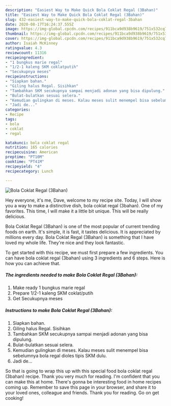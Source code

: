 ```yaml
---
description: "Easiest Way to Make Quick Bola Coklat Regal (3Bahan)"
title: "Easiest Way to Make Quick Bola Coklat Regal (3Bahan)"
slug: 432-easiest-way-to-make-quick-bola-coklat-regal-3bahan
date: 2020-08-17T16:24:37.555Z
image: https://img-global.cpcdn.com/recipes/911bca9d938b9619/751x532cq70/bola-coklat-regal-3bahan-foto-resep-utama.jpg
thumbnail: https://img-global.cpcdn.com/recipes/911bca9d938b9619/751x532cq70/bola-coklat-regal-3bahan-foto-resep-utama.jpg
cover: https://img-global.cpcdn.com/recipes/911bca9d938b9619/751x532cq70/bola-coklat-regal-3bahan-foto-resep-utama.jpg
author: Isaiah McKinney
ratingvalue: 4.3
reviewcount: 11316
recipeingredient:
- "1 bungkus marie regal"
- "1/2-1 kaleng SKM coklatputih"
- "Secukupnya meses"
recipeinstructions:
- "Siapkan bahan."
- "Giling halus Regal. Sisihkan"
- "Tambahkan SKM secukupnya sampai menjadi adonan yang bisa dipulung."
- "Bulat-bulatkan sesuai selera."
- "Kemudian gulingkan di meses. Kalau meses sulit menempel bisa sebelumnya bola regal dioles tipis SKM dulu."
- "Jadi de..."
categories:
- Recipe
tags:
- bola
- coklat
- regal

katakunci: bola coklat regal 
nutrition: 165 calories
recipecuisine: American
preptime: "PT10M"
cooktime: "PT41M"
recipeyield: "4"
recipecategory: Lunch

---
```



![Bola Coklat Regal (3Bahan)](https://img-global.cpcdn.com/recipes/911bca9d938b9619/751x532cq70/bola-coklat-regal-3bahan-foto-resep-utama.jpg)

Hey everyone, it's me, Dave, welcome to my recipe site. Today, I will show you a way to make a distinctive dish, bola coklat regal (3bahan). One of my favorites. This time, I will make it a little bit unique. This will be really delicious.

Bola Coklat Regal (3Bahan) is one of the most popular of current trending foods on earth. It's simple, it is fast, it tastes delicious. It is appreciated by millions every day. Bola Coklat Regal (3Bahan) is something that I have loved my whole life. They're nice and they look fantastic.




To get started with this recipe, we must first prepare a few ingredients. You can have bola coklat regal (3bahan) using 3 ingredients and 6 steps. Here is how you can achieve that.

<!--inarticleads1-->

##### The ingredients needed to make Bola Coklat Regal (3Bahan):

1. Make ready 1 bungkus marie regal
1. Prepare 1/2-1 kaleng SKM coklat/putih
1. Get Secukupnya meses




<!--inarticleads2-->

##### Instructions to make Bola Coklat Regal (3Bahan):

1. Siapkan bahan.
1. Giling halus Regal. Sisihkan
1. Tambahkan SKM secukupnya sampai menjadi adonan yang bisa dipulung.
1. Bulat-bulatkan sesuai selera.
1. Kemudian gulingkan di meses. Kalau meses sulit menempel bisa sebelumnya bola regal dioles tipis SKM dulu.
1. Jadi de...




So that is going to wrap this up with this special food bola coklat regal (3bahan) recipe. Thank you very much for reading. I'm confident that you can make this at home. There's gonna be interesting food in home recipes coming up. Remember to save this page in your browser, and share it to your loved ones, colleague and friends. Thank you for reading. Go on get cooking!
